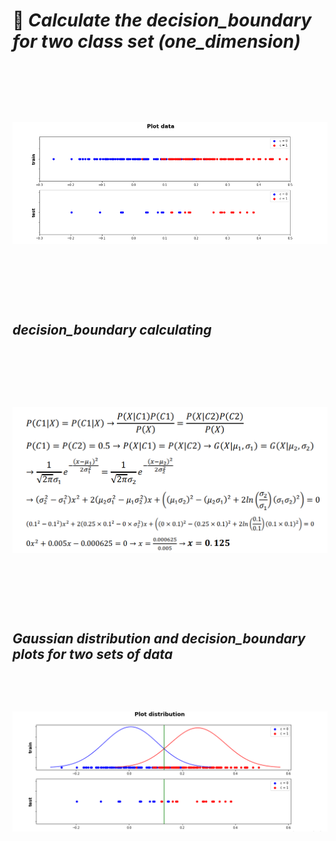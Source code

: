 
# :dart: *Calculate the decision_boundary for two class set (one_dimension)*

<p>&nbsp;</p>  
<p>&nbsp;</p>  
<p>&nbsp;</p>   

![](plot_data.PNG)    
<p>&nbsp;</p>  
<p>&nbsp;</p>  
<p>&nbsp;</p>  

 ## _decision_boundary calculating_
 
<p>&nbsp;</p>  
<p>&nbsp;</p>  
<p>&nbsp;</p>  

![](decision_boundary.PNG)  

<p>&nbsp;</p>  
<p>&nbsp;</p>  
<p>&nbsp;</p>  

## _Gaussian distribution and decision_boundary plots for two sets of data_ 


<p>&nbsp;</p>  
<p>&nbsp;</p>

![](G_dist.PNG)  

<p>&nbsp;</p>  
<p>&nbsp;</p>

     
       
       


